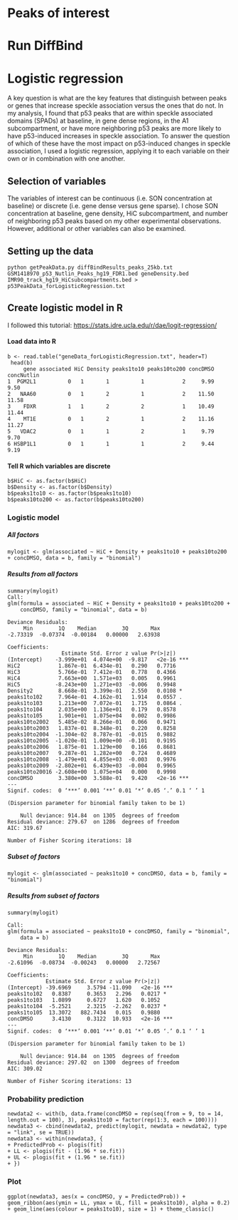 # Peaks of interest
# Run DiffBind
# Logistic regression
A key question is what are the key features that distinguish between peaks or genes that increase speckle association versus the ones that do not. In my analysis, I found that p53 peaks that are within speckle associated domains (SPADs) at baseline, in gene dense regions, in the A1 subcompartment, or have more neighboring p53 peaks are more likely to have p53-induced increases in speckle association. To answer the question of which of these have the most impact on p53-induced changes in speckle association, I used a logistic regression, applying it to each variable on their own or in combination with one another.
## Selection of variables
The variables of interest can be continuous (i.e. SON concentration at baseline) or discrete (i.e. gene dense versus gene sparse). I chose SON concentration at baseline, gene density, HiC subcompartment, and number of neighboring p53 peaks based on my other experimental observations. However, additional or other variables can also be examined.
## Setting up the data

```
python getPeakData.py diffBindResults_peaks_25kb.txt GSM1418970_p53_Nutlin_Peaks_hg19_FDR1.bed geneDensity.bed IMR90_track_hg19_HiCsubcompartments.bed > p53PeakData_forLogisticRegression.txt
```
## Create logistic model in R
I followed this tutorial: https://stats.idre.ucla.edu/r/dae/logit-regression/
#### Load data into R
```
b <- read.table("geneData_forLogisticRegression.txt", header=T)
 head(b)
     gene associated HiC Density peaks1to10 peaks10to200 concDMSO concNutlin
1  PGM2L1          0   1       1          1            2     9.99       9.50
2   NAA60          0   1       2          1            2    11.50      11.58
3    FDXR          1   1       2          2            1    10.49      11.44
4    MT1E          0   1       2          1            2    11.16      11.27
5   VDAC2          0   1       1          2            1     9.79       9.70
6 HSBP1L1          0   1       1          1            2     9.44       9.19
```
#### Tell R which variables are discrete
```
b$HiC <- as.factor(b$HiC)
b$Density <- as.factor(b$Density)
b$peaks1to10 <- as.factor(b$peaks1to10)
b$peaks10to200 <- as.factor(b$peaks10to200)
```

### Logistic model
##### All factors
```
mylogit <- glm(associated ~ HiC + Density + peaks1to10 + peaks10to200 + concDMSO, data = b, family = "binomial")
```
##### Results from all factors
```
summary(mylogit)
Call:
glm(formula = associated ~ HiC + Density + peaks1to10 + peaks10to200 + 
    concDMSO, family = "binomial", data = b)

Deviance Residuals: 
     Min        1Q    Median        3Q       Max  
-2.73319  -0.07374  -0.00184   0.00000   2.63938  

Coefficients:
                 Estimate Std. Error z value Pr(>|z|)    
(Intercept)    -3.999e+01  4.074e+00  -9.817   <2e-16 ***
HiC2            1.867e-01  6.434e-01   0.290   0.7716    
HiC3            5.766e-01  7.412e-01   0.778   0.4366    
HiC4            7.663e+00  1.571e+03   0.005   0.9961    
HiC5           -8.243e+00  1.271e+03  -0.006   0.9948    
Density2        8.668e-01  3.399e-01   2.550   0.0108 *  
peaks1to102     7.964e-01  4.162e-01   1.914   0.0557 .  
peaks1to103     1.213e+00  7.072e-01   1.715   0.0864 .  
peaks1to104     2.035e+00  1.136e+01   0.179   0.8578    
peaks1to105     1.901e+01  1.075e+04   0.002   0.9986    
peaks10to2002   5.485e-02  8.266e-01   0.066   0.9471    
peaks10to2003   1.837e-01  8.348e-01   0.220   0.8258    
peaks10to2004  -1.304e-02  8.787e-01  -0.015   0.9882    
peaks10to2005  -1.020e-01  1.009e+00  -0.101   0.9195    
peaks10to2006   1.875e-01  1.129e+00   0.166   0.8681    
peaks10to2007   9.287e-01  1.282e+00   0.724   0.4689    
peaks10to2008  -1.479e+01  4.855e+03  -0.003   0.9976    
peaks10to2009  -2.802e+01  6.439e+03  -0.004   0.9965    
peaks10to20016 -2.608e+00  1.075e+04   0.000   0.9998    
concDMSO        3.380e+00  3.588e-01   9.420   <2e-16 ***
---
Signif. codes:  0 ‘***’ 0.001 ‘**’ 0.01 ‘*’ 0.05 ‘.’ 0.1 ‘ ’ 1

(Dispersion parameter for binomial family taken to be 1)

    Null deviance: 914.84  on 1305  degrees of freedom
Residual deviance: 279.67  on 1286  degrees of freedom
AIC: 319.67

Number of Fisher Scoring iterations: 18
```
##### Subset of factors
```
mylogit <- glm(associated ~ peaks1to10 + concDMSO, data = b, family = "binomial")
```
##### Results from subset of factors
```
summary(mylogit)

Call:
glm(formula = associated ~ peaks1to10 + concDMSO, family = "binomial", 
    data = b)

Deviance Residuals: 
     Min        1Q    Median        3Q       Max  
-2.61096  -0.08734  -0.00243   0.00000   2.72567  

Coefficients:
            Estimate Std. Error z value Pr(>|z|)    
(Intercept) -39.6969     3.5794 -11.090   <2e-16 ***
peaks1to102   0.8387     0.3653   2.296   0.0217 *  
peaks1to103   1.0899     0.6727   1.620   0.1052    
peaks1to104  -5.2521     2.3215  -2.262   0.0237 *  
peaks1to105  13.3072   882.7434   0.015   0.9880    
concDMSO      3.4130     0.3122  10.933   <2e-16 ***
---
Signif. codes:  0 ‘***’ 0.001 ‘**’ 0.01 ‘*’ 0.05 ‘.’ 0.1 ‘ ’ 1

(Dispersion parameter for binomial family taken to be 1)

    Null deviance: 914.84  on 1305  degrees of freedom
Residual deviance: 297.02  on 1300  degrees of freedom
AIC: 309.02

Number of Fisher Scoring iterations: 13

```

### Probability prediction
```
newdata2 <- with(b, data.frame(concDMSO = rep(seq(from = 9, to = 14, length.out = 100), 3), peaks1to10 = factor(rep(1:3, each = 100))))
newdata3 <- cbind(newdata2, predict(mylogit, newdata = newdata2, type = "link", se = TRUE))
newdata3 <- within(newdata3, {
+ PredictedProb <- plogis(fit)
+ LL <- plogis(fit - (1.96 * se.fit))
+ UL <- plogis(fit + (1.96 * se.fit))
+ })
```
### Plot
```
ggplot(newdata3, aes(x = concDMSO, y = PredictedProb)) + geom_ribbon(aes(ymin = LL, ymax = UL, fill = peaks1to10), alpha = 0.2) + geom_line(aes(colour = peaks1to10), size = 1) + theme_classic()
```
